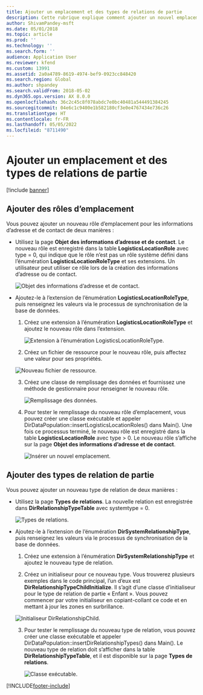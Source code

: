 ```yaml
---
title: Ajouter un emplacement et des types de relations de partie
description: Cette rubrique explique comment ajouter un nouvel emplacement et un nouveau type de relation de partie.
author: ShivamPandey-msft
ms.date: 05/01/2018
ms.topic: article
ms.prod: ''
ms.technology: ''
ms.search.form: ''
audience: Application User
ms.reviewer: kfend
ms.custom: 13991
ms.assetid: 2a0a4789-8619-4974-bef9-0923cc848420
ms.search.region: Global
ms.author: shpandey
ms.search.validFrom: 2018-05-02
ms.dyn365.ops.version: AX 8.0.0
ms.openlocfilehash: 36c2c45c8f078abdc7e0bc40481a544491384245
ms.sourcegitcommit: 04e6c1c9400e1b582180cf3e0e4767434e736c26
ms.translationtype: HT
ms.contentlocale: fr-FR
ms.lasthandoff: 05/05/2022
ms.locfileid: "8711490"
---
```

# <a name="add-location-and-party-relationship-types"></a>Ajouter un emplacement et des types de relations de partie 

[!include [banner](../includes/banner.md)]

## <a name="add-location-roles"></a>Ajouter des rôles d’emplacement

Vous pouvez ajouter un nouveau rôle d’emplacement pour les informations d’adresse et de contact de deux manières :

-  Utilisez la page **Objet des informations d’adresse et de contact**. Le nouveau rôle est enregistré dans la table **LogisticsLocationRole** avec type = 0, qui indique que le rôle n’est pas un rôle système défini dans l’énumération **LogisticsLocationRoleType** et ses extensions. Un utilisateur peut utiliser ce rôle lors de la création des informations d’adresse ou de contact.

    ![Objet des informations d’adresse et de contact.](media/Address-Contact.PNG)

-  Ajoutez-le à l’extension de l’énumération **LogisticsLocationRoleType**, puis renseignez les valeurs via le processus de synchronisation de la base de données.

    1.  Créez une extension à l’énumération **LogisticsLocationRoleType** et ajoutez le nouveau rôle dans l’extension. 
  
        ![Extension à l’énumération LogisticsLocationRoleType.](media/Logistics.PNG)

    2. Créez un fichier de ressource pour le nouveau rôle, puis affectez une valeur pour ses propriétés.
     
     ![Nouveau fichier de ressource.](media/Resource.PNG)
        
    3.  Créez une classe de remplissage des données et fournissez une méthode de gestionnaire pour renseigner le nouveau rôle. 

        ![Remplissage des données.](media/Dirdata.PNG)

    4.  Pour tester le remplissage du nouveau rôle d’emplacement, vous pouvez créer une classe exécutable et appeler DirDataPopulation::insertLogisticsLocationRoles() dans Main(). Une fois ce processus terminé, le nouveau rôle est enregistré dans la table **LogisticsLocationRole** avec type \> 0. Le nouveau rôle s’affiche sur la page **Objet des informations d’adresse et de contact**.

        ![Insérer un nouvel emplacement.](media/InsertNewLocation.PNG)

## <a name="add-party-relationship-types"></a>Ajouter des types de relation de partie 

Vous pouvez ajouter un nouveau type de relation de deux manières :

-   Utilisez la page **Types de relations**. La nouvelle relation est enregistrée dans **DirRelationshipTypeTable** avec systemtype = 0.

    ![Types de relations.](media/Relationship.PNG)

-  Ajoutez-le à l’extension de l’énumération **DirSystemRelationshipType**, puis renseignez les valeurs via le processus de synchronisation de la base de données.

    1.  Créez une extension à l’énumération **DirSystemRelationshipType** et ajoutez le nouveau type de relation.

    2. Créez un initialiseur pour ce nouveau type. Vous trouverez plusieurs exemples dans le code principal, l’un d’eux est **DirRelationshipTypeChildInitialize**. Il s’agit d’une classe d’initialiseur pour le type de relation de partie « Enfant ». Vous pouvez commencer par votre initialiseur en copiant-collant ce code et en mettant à jour les zones en surbrillance.
    
    ![Initialiseur DirRelationshipChild.](media/DirRelationship.PNG)

    3.  Pour tester le remplissage du nouveau type de relation, vous pouvez créer une classe exécutable et appeler DirDataPopulation::insertDirRelationshipTypes() dans Main(). Le nouveau type de relation doit s’afficher dans la table **DirRelationshipTypeTable**, et il est disponible sur la page **Types de relations**.

        ![Classe exécutable.](media/Runnable.PNG)


[!INCLUDE[footer-include](../../includes/footer-banner.md)]
